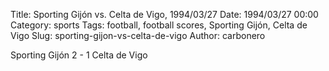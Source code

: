 Title: Sporting Gijón vs. Celta de Vigo, 1994/03/27
Date: 1994/03/27 00:00
Category: sports
Tags: football, football scores, Sporting Gijón, Celta de Vigo
Slug: sporting-gijon-vs-celta-de-vigo
Author: carbonero


Sporting Gijón 2 - 1 Celta de Vigo
